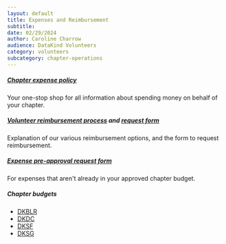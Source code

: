```yaml
---
layout: default
title: Expenses and Reimbursement
subtitle:
date: 02/29/2024
author: Caroline Charrow
audience: DataKind Volunteers
category: volunteers
subcategory: chapter-operations
---
```


##### [Chapter expense policy](https://docs.google.com/document/d/1BrvuSbxnULf6hFENU0rihevSWdFkd9w5uLKNApfB8L4/edit)


Your one\-stop shop for all information about spending money on behalf of your chapter.


##### [Volunteer reimbursement process](https://docs.google.com/document/d/1oXvKfitgaLas6bkdvzjxUIfBSvImhnSGI54v_EEZHuc/edit#heading=h.7u7rxp6t9uxy) and [request form](https://docs.google.com/forms/d/e/1FAIpQLSdfDlZ90Ge6MHwerpu50XAVI5zvwS_8Z5AljA5jzJ3LiX9fdw/viewform)


Explanation of our various reimbursement options, and the form to request reimbursement.


##### [Expense pre\-approval request form](https://docs.google.com/forms/d/e/1FAIpQLSfs58NKOBf5zpDgbmGv8NwSmMSZUXZxshR96eAV8mhBV4LoLg/viewform)


For expenses that aren't already in your approved chapter budget.


##### Chapter budgets


* [DKBLR](https://docs.google.com/spreadsheets/d/1_JH7uyUIvPvMsB5Om5e3vHCf42M6vlGkQuneAaF4q8I/edit#gid=0)
* [DKDC](https://docs.google.com/spreadsheets/d/1Muk6mfwJ-n7FTUrEiEt7kI_Pf_5mUi0ejgY0HiZI4rM/edit?gid=0#gid=0)
* [DKSF](https://docs.google.com/spreadsheets/d/1YlQtcxat0EUfozhuQz3iBdDx5QNB5AlMy5IVfT1SCmQ/edit?gid=1274153183#gid=1274153183)
* [DKSG](https://docs.google.com/spreadsheets/d/1fz3fTtzfMwfhHPuUvRMM_sap8yt7P6w7xoP8owkWgvc/edit?gid=1665628585#gid=1665628585)
